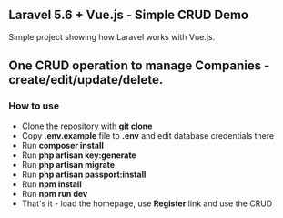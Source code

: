 ## Laravel 5.6 + Vue.js - Simple CRUD Demo

Simple project showing how Laravel works with Vue.js.

One CRUD operation to manage Companies - create/edit/update/delete.
---

### How to use

- Clone the repository with __git clone__
- Copy __.env.example__ file to __.env__ and edit database credentials there
- Run __composer install__
- Run __php artisan key:generate__
- Run __php artisan migrate__
- Run __php artisan passport:install__
- Run __npm install__
- Run __npm run dev__
- That's it - load the homepage, use __Register__ link and use the CRUD
